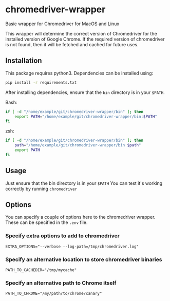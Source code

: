 # chromedriver-wrapper

Basic wrapper for Chromedriver for MacOS and Linux

This wrapper will determine the correct version of Chromedriver for the installed version of Google Chrome.
If the required version of chromedriver is not found, then it will be fetched and cached for future uses.

## Installation

This package requires python3. Dependencies can be installed using:

```sh
pip install -r requirements.txt
```

After installing dependencies, ensure that the `bin` directory is in your `$PATH`.

Bash:

```sh
if [ -d "/home/example/git/chromedriver-wrapper/bin" ]; then
    export PATH="/home/example/git/chromedriver-wrapper/bin:$PATH"
fi
```

zsh:
```zsh
if [ -d "/home/example/git/chromedriver-wrapper/bin" ]; then
    path="/home/example/git/chromedriver-wrapper/bin $path"
    export PATH
fi
```

## Usage

Just ensure that the bin directory is in your `$PATH`
You can test it's working correctly by running `chromedriver`

## Options

You can specify a couple of options here to the chromedriver wrapper. These can be specified in the `.env` file.

### Specify extra options to add to chromedriver

```
EXTRA_OPTIONS="--verbose --log-path=/tmp/chromedriver.log"
```

### Specify an alternative location to store chromedriver binaries

```
PATH_TO_CACHEDIR="/tmp/mycache"
```

### Specify an alternative path to Chrome itself

```
PATH_TO_CHROME="/my/path/to/chrome/canary"
```
